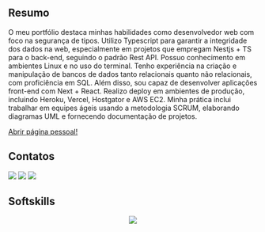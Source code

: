 ## Resumo

O meu portfólio destaca minhas habilidades como desenvolvedor web com
foco na segurança de tipos. Utilizo Typescript para garantir a integridade
dos dados na web, especialmente em projetos que empregam Nestjs + TS
para o back-end, seguindo o padrão Rest API. Possuo conhecimento em
ambientes Linux e no uso do terminal. Tenho experiência na criação e
manipulação de bancos de dados tanto relacionais quanto não relacionais,
com proficiência em SQL. Além disso, sou capaz de desenvolver
aplicações front-end com Next + React. Realizo deploy em ambientes de
produção, incluindo Heroku, Vercel, Hostgator e AWS EC2.
Minha prática inclui trabalhar em equipes ágeis usando a metodologia
SCRUM, elaborando diagramas UML e fornecendo documentação de
projetos.

[Abrir página pessoal!](https://landing-page-person.vercel.app/)

## Contatos

<div> 
  <a href="https://www.instagram.com/emerson_jps/" target="_blank"><img src="https://img.shields.io/badge/-Instagram-%23E4405F?style=for-the-badge&logo=instagram&logoColor=white" target="_blank"></a>
  <a href = "mailto:emerson20010213@gmail.com"><img src="https://img.shields.io/badge/-Gmail-%23333?style=for-the-badge&logo=gmail&logoColor=white" target="_blank"></a>
  <a href="https://www.linkedin.com/in/emerson-jos%C3%A9-196095186/" target="_blank"><img src="https://img.shields.io/badge/-LinkedIn-%230077B5?style=for-the-badge&logo=linkedin&logoColor=white" target="_blank"></a>  
</div>

## Softskills


<p align="center">
  <img src="https://skillicons.dev/icons?i=ts,js,html,css,nodejs,react,nextjs,vite,express,threejs,nestjs,aws,bitbucket,git,github,webpack,postman,docker,heroku,vercel,tailwind,figma,prisma,sequelize,mysql,postgres,sqlite,mongodb,jest,cypress,linux,vim,nginx" />
</p>


